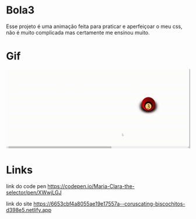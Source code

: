 # Bola3
Esse projeto é uma animação feita para praticar e aperfeiçoar o meu css, não é muito complicada mas certamente me ensinou muito.

# Gif
<img src="https://github.com/mariaclaracosta/bola3/blob/main/bola3.gif" width="800">

# Links
link do code pen https://codepen.io/Maria-Clara-the-selector/pen/XWwjLGJ

link do site https://6653cbf4a8055ae19e17557a--coruscating-biscochitos-d398e5.netlify.app
